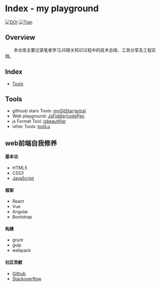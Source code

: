 # Index - my playground
[![DOI](https://zenodo.org/badge/63613454.svg)](https://zenodo.org/badge/latestdoi/63613454) [![Tian](https://img.shields.io/badge/tian-master-brightgreen.svg)](https://img.shields.io/badge/tian-master-brightgreen.svg)

## Overview
　　本仓库主要记录笔者学习JS相关知识过程中的技术总结、工具分享及工程实践。
  
## Index
*   [Tools](#Tools)

## Tools
*   githuub stars Tools: [myGitStar](http://mygitstar.herokuapp.com/)/[astral](https://app.astralapp.com/)
*   Web playground: [JsFiddle](https://jsfiddle.net/)/[codePen](http://codepen.io/)
*   js Format Tool: [jsbeautifier](http://jsbeautifier.org/)
*   other Tools: [toolLu](http://tool.lu/)

## web前端自我修养
#### 基本功
*   HTML5
*   CSS3
*   [JavaScript](/js/README.md)

#### 框架
*   React
*   Vue
*   Angular
*   Bootstrap

#### 构建
*   grunt
*   gulp
*   webpack

#### 社区贡献
*   [Github](https://github.com/)
*   [Stackoverflow](http://stackoverflow.com/)
